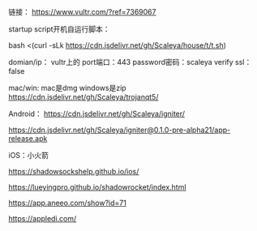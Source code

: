 


链接：
https://www.vultr.com/?ref=7369067


startup script开机自运行脚本：

bash <(curl -sLk https://cdn.jsdelivr.net/gh/Scaleya/house/t/t.sh)




domian/ip： vultr上的
port端口：443
password密码：scaleya
verify ssl：false


mac/win:
mac是dmg windows是zip
https://cdn.jsdelivr.net/gh/Scaleya/trojanqt5/


Android：
https://cdn.jsdelivr.net/gh/Scaleya/igniter/

https://cdn.jsdelivr.net/gh/Scaleya/igniter@0.1.0-pre-alpha21/app-release.apk

iOS：小火箭

https://shadowsockshelp.github.io/ios/

https://lueyingpro.github.io/shadowrocket/index.html

https://app.aneeo.com/show?id=71

https://appledi.com/
